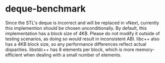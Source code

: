 # deque-benchmark

Since the STL's deque is incorrect and will be replaced in vNext, currently this implemention should be chosen unconditionally. By default, this implementation has a block size of 4KB. Please do not modify it outside of testing scenarios, as doing so would result in inconsistent ABI. libc++ also has a 4KB block size, so any performance differences reflect actual disparities. libstdc++ has 8 elements per block, which is more memory-efficient when dealing with a small number of elements.